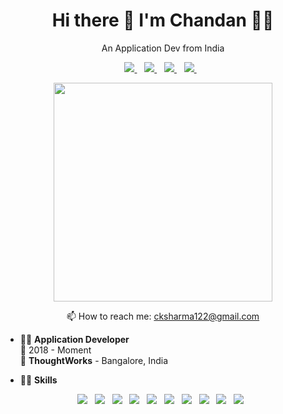 

<h1 align='center'>
  Hi there 👋 I'm Chandan 👨‍💻
</h1>

<p align='center'>
  An Application Dev from India
</p>



<p align='center'>
  <a href="https://www.linkedin.com/in/chandan-kumar-114485119/">
    <img src="https://img.shields.io/badge/linkedin-%230077B5.svg?&style=for-the-badge&logo=linkedin&logoColor=white" />
  </a>&nbsp;&nbsp;
  <a href="https://cksharma11.medium.com/">
    <img src="https://img.shields.io/badge/medium-%2312100E.svg?&style=for-the-badge&logo=medium&logoColor=white" />
  </a>&nbsp;&nbsp;
  <a href="https://twitter.com/imcksharma">
    <img src="https://img.shields.io/badge/twitch-%239146FF.svg?&style=for-the-badge&logo=twitch&logoColor=white" />
  </a>&nbsp;&nbsp;
  <a href="https://www.instagram.com/_.struggler/">
    <img src="https://img.shields.io/badge/instagram-%23E4405F.svg?&style=for-the-badge&logo=instagram&logoColor=white" />        
  </a>&nbsp;&nbsp;
</p>

<p align='center'>
  <a href="#"><img src="https://github-readme-stats.vercel.app/api?username=cksharma11&show_icons=true&count_private=true&theme=dark" width="350"></a>
</p>


<p align='center'>
  📫 How to reach me: <a href='mailto:alexandreslima@outlook.com'>cksharma122@gmail.com</a>
</p>

- 👨‍💻 **Application Developer**\
📆 2018 - Moment\
📍 **ThoughtWorks** - Bangalore, India

- 👨‍💻 **Skills**
<p align='center'>
<img src="https://img.shields.io/badge/MongoDB-%234ea94b.svg?&style=for-the-badge&logo=mongodb&logoColor=white" />&nbsp;&nbsp;
<img src="https://img.shields.io/badge/postgres-%23316192.svg?&style=for-the-badge&logo=postgresql&logoColor=white" />&nbsp;&nbsp;
<img src="https://img.shields.io/badge/spring%20-%236DB33F.svg?&style=for-the-badge&logo=spring&logoColor=white" />&nbsp;&nbsp;
<img src="https://img.shields.io/badge/react%20-%2320232a.svg?&style=for-the-badge&logo=react&logoColor=%2361DAFB" />&nbsp;&nbsp;
<img src="https://img.shields.io/badge/kotlin-%230095D5.svg?&style=for-the-badge&logo=kotlin&logoColor=white" />&nbsp;&nbsp;
<img src="https://img.shields.io/badge/java-%23ED8B00.svg?&style=for-the-badge&logo=java&logoColor=white" />&nbsp;&nbsp;
<img src="https://img.shields.io/badge/node.js%20-%2343853D.svg?&style=for-the-badge&logo=node.js&logoColor=white" />&nbsp;&nbsp;
<img src="https://img.shields.io/badge/javascript-%23F7DF1E.svg?&style=for-the-badge&logo=javascript&logoColor=black" />&nbsp;&nbsp;
<img src="https://img.shields.io/badge/html-%23239120.svg?&style=for-the-badge&logo=html5&logoColor=white" />&nbsp;&nbsp;
<img src="https://img.shields.io/badge/css-%23239120.svg?&style=for-the-badge&logo=css3&logoColor=white" />&nbsp;&nbsp;
</p>

